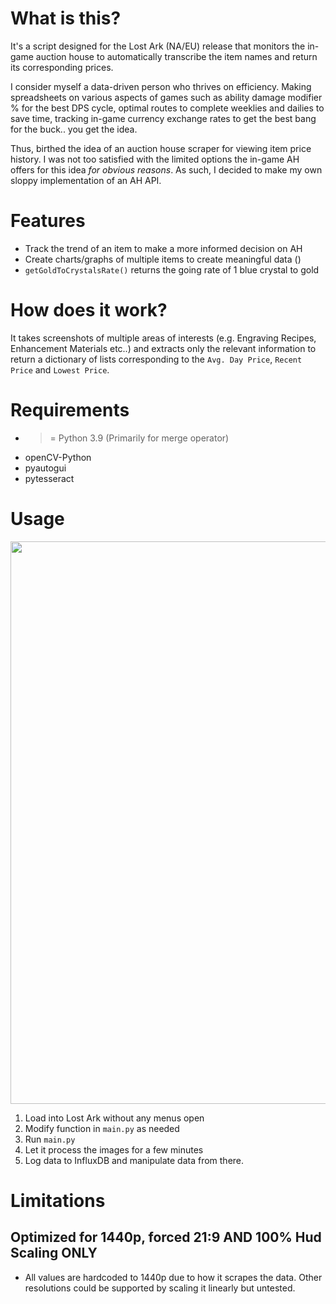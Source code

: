 # What is this?
It's a script designed for the Lost Ark (NA/EU) release that monitors the in-game auction house to automatically transcribe the item names and return its corresponding prices. 

I consider myself a data-driven person who thrives on efficiency. Making spreadsheets on various aspects of games such as ability damage modifier % for the best DPS cycle, optimal routes to complete weeklies and dailies to save time, tracking in-game currency exchange rates to get the best bang for the buck.. you get the idea. 

Thus, birthed the idea of an auction house scraper for viewing item price history. I was not too satisfied with the limited options the in-game AH offers for this idea _for obvious reasons_. As such, I decided to make my own sloppy implementation of an AH API.

# Features
* Track the trend of an item to make a more informed decision on AH
* Create charts/graphs of multiple items to create meaningful data ()
* `getGoldToCrystalsRate()` returns the going rate of 1 blue crystal to gold

# How does it work?
It takes screenshots of multiple areas of interests (e.g. Engraving Recipes, Enhancement Materials etc..) and extracts only the relevant information to return a dictionary of lists corresponding to the `Avg. Day Price`, `Recent Price` and `Lowest Price`. 

# Requirements
* >= Python 3.9 (Primarily for merge operator)
* openCV-Python
* pyautogui
* pytesseract

# Usage

<p align="center"><img width=900 src="https://i.imgur.com/y5VhwsN.gif"></p>

1. Load into Lost Ark without any menus open
2. Modify function in `main.py` as needed
3. Run `main.py` 
4. Let it process the images for a few minutes
5. Log data to InfluxDB and manipulate data from there.

# Limitations
## Optimized for 1440p, forced 21:9 AND 100% Hud Scaling ONLY
* All values are hardcoded to 1440p due to how it scrapes the data. Other resolutions could be supported by scaling it linearly but untested.